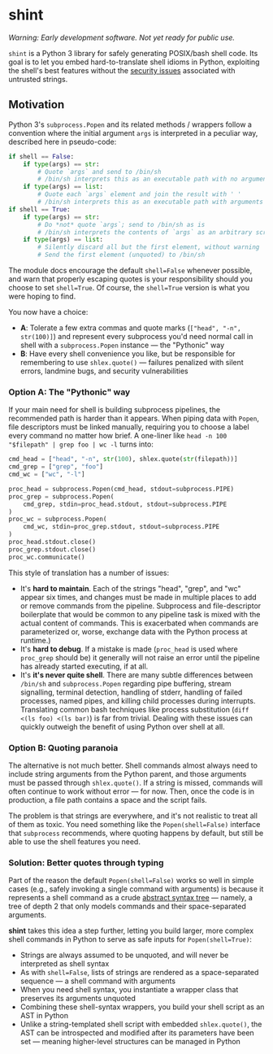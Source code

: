 # shint

_Warning: Early development software. Not yet ready for public use._

`shint` is a Python 3 library for safely generating POSIX/bash shell code. Its goal is to let you
embed hard-to-translate shell idioms in Python, exploiting the shell's best features without the
[security issues][popen-security] associated with untrusted strings.

[popen-security]: https://docs.python.org/3/library/subprocess.html#security-considerations

## Motivation

Python 3's `subprocess.Popen` and its related methods / wrappers follow a convention where the
initial argument `args` is interpreted in a peculiar way, described here in pseudo-code:

```python
if shell == False:
    if type(args) == str:
        # Quote `args` and send to /bin/sh
        # /bin/sh interprets this as an executable path with no arguments
    if type(args) == list:
        # Quote each `args` element and join the result with ' '
        # /bin/sh interprets this as an executable path with arguments
if shell == True:
    if type(args) == str:
        # Do *not* quote `args`; send to /bin/sh as is
        # /bin/sh interprets the contents of `args` as an arbitrary script
    if type(args) == list:
        # Silently discard all but the first element, without warning
        # Send the first element (unquoted) to /bin/sh
```

The module docs encourage the default `shell=False` whenever possible, and warn that properly
escaping quotes is your responsibility should you choose to set `shell=True`. Of course, the
`shell=True` version is what you were hoping to find.

You now have a choice:

- **A**: Tolerate a few extra commas and quote marks (`["head", "-n", str(100)]`) and represent
  every subprocess you'd need normal call in shell with a `subprocess.Popen` instance — the
  "Pythonic" way
- **B**: Have every shell convenience you like, but be responsible for remembering to use
  `shlex.quote()` — failures penalized with silent errors, landmine bugs, and security
  vulnerabilities

### Option A: The "Pythonic" way

If your main need for shell is building subprocess pipelines, the recommended path is harder than it
appears. When piping data with `Popen`, file descriptors must be linked manually, requiring you to
choose a label every command no matter how brief. A one-liner like `head -n 100 "$filepath" | grep
foo | wc -l` turns into:

```python
cmd_head = ["head", "-n", str(100), shlex.quote(str(filepath))]
cmd_grep = ["grep", "foo"]
cmd_wc = ["wc", "-l"]

proc_head = subprocess.Popen(cmd_head, stdout=subprocess.PIPE)
proc_grep = subprocess.Popen(
    cmd_grep, stdin=proc_head.stdout, stdout=subprocess.PIPE
)
proc_wc = subprocess.Popen(
    cmd_wc, stdin=proc_grep.stdout, stdout=subprocess.PIPE
)
proc_head.stdout.close()
proc_grep.stdout.close()
proc_wc.communicate()
```

This style of translation has a number of issues:

- It's **hard to maintain**. Each of the strings "head", "grep", and "wc" appear six times, and
  changes must be made in multiple places to add or remove commands from the pipeline. Subprocess
  and file-descriptor boilerplate that would be common to any pipeline task is mixed with the actual
  content of commands. This is exacerbated when commands are parameterized or, worse, exchange data
  with the Python process at runtime.)
- It's **hard to debug**. If a mistake is made (`proc_head` is used where `proc_grep` should be) it
  generally will not raise an error until the pipeline has already started executing, if at all.
- It's **it's never quite shell**. There are many subtle differences between `/bin/sh` and
  `subprocess.Popen` regarding pipe buffering, stream signalling, terminal detection, handling of
  stderr, handling of failed processes, named pipes, and killing child processes during interrupts.
  Translating common bash techniques like process substitution (`diff <(ls foo) <(ls bar)`) is far
  from trivial. Dealing with these issues can quickly outweigh the benefit of using Python over
  shell at all.

### Option B: Quoting paranoia

The alternative is not much better. Shell commands almost always need to include string arguments
from the Python parent, and those arguments must be passed through `shlex.quote()`. If a string is
missed, commands will often continue to work without error — for now. Then, once the code is in
production, a file path contains a space and the script fails.

The problem is that strings are everywhere, and it's not realistic to treat all of them as toxic.
You need something like the `Popen(shell=False)` interface that `subprocess` recommends, where quoting
happens by default, but still be able to use the shell features you need.

### Solution: Better quotes through typing

Part of the reason the default `Popen(shell=False)` works so well in simple cases (e.g., safely
invoking a single command with arguments) is because it represents a shell command as a crude
[abstract syntax tree][AST] — namely, a tree of depth 2 that only models commands and their
space-separated arguments.

[AST]: https://en.wikipedia.org/wiki/Abstract_syntax_tree

**shint** takes this idea a step further, letting you build larger, more complex shell commands
in Python to serve as safe inputs for `Popen(shell=True)`:

- Strings are always assumed to be unquoted, and will never be interpreted as shell syntax
- As with `shell=False`, lists of strings are rendered as a space-separated sequence — a shell
  command with arguments
- When you need shell syntax, you instantiate a wrapper class that preserves its arguments unquoted
- Combining these shell-syntax wrappers, you build your shell script as an AST in Python
- Unlike a string-templated shell script with embedded `shlex.quote()`, the AST can be introspected
  and modified after its parameters have been set — meaning higher-level structures can be
  managed in Python
    